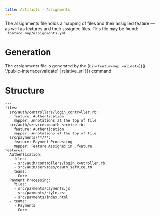 ```yaml
---
title: Artifacts - Assignments
---
```


The assignments file holds a mapping of files and their assigned feature &mdash; as well as features and their assigned files.  This file may be found:  `.feature_map/assignments.yml`

# Generation

The assignments file is generated by the [`bin/featuremap validate`]({{ '/public-interface/validate' | relative_url }}) command.

# Structure

```
---
files:
  src/auth/controllers/login_controller.rb:
    feature: Authentication
    mapper: Annotations at the top of file
  src/auth/services/oauth_service.rb:
    feature: Authentication
    mapper: Annotations at the top of file
  src/payments/**/**:
    feature: Payment Processing
    mapper: Feature Assigned in .feature
features:
  Authentication:
    files:
    - src/auth/controllers/login_controller.rb
    - src/auth/services/oauth_service.rb
    teams:
    - Core
  Payment Processing:
    files:
    - src/payments/payments.js
    - src/payments/style.css
    - src/payments/index.html
  - teams:
    - Payments
    - Core
```
